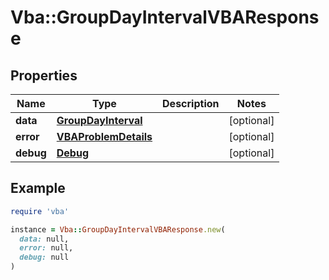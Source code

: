 # Vba::GroupDayIntervalVBAResponse

## Properties

| Name | Type | Description | Notes |
| ---- | ---- | ----------- | ----- |
| **data** | [**GroupDayInterval**](GroupDayInterval.md) |  | [optional] |
| **error** | [**VBAProblemDetails**](VBAProblemDetails.md) |  | [optional] |
| **debug** | [**Debug**](Debug.md) |  | [optional] |

## Example

```ruby
require 'vba'

instance = Vba::GroupDayIntervalVBAResponse.new(
  data: null,
  error: null,
  debug: null
)
```

